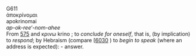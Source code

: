 <body>
  <p>G611<br>  ἀποκρίνομαι  <br> apokrinomai  <br><i>ap-ok-ree‘-nom-ahee </i><br>From <a href="g0575.htm">575</a> and   κρινω    krino  ; to <i>conclude</i> <i>for</i> <i>oneself</i>, that is, (by implication) to <i>respond</i>; by Hebraism (compare [<a href="h6030.htm">6030</a> ) to <i>begin</i> <i>to</i> <i>speak</i> (where an address is expected): - answer.<br></p>
 </body>